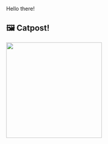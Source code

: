 Hello there!



## 🖼️ Catpost!

<sub>
    <img src="https://cdn2.thecatapi.com/images/8op.jpg" height="256">
</sub>

